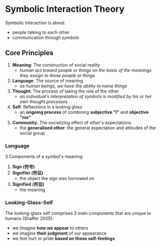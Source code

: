 # Symbolic Interaction Theory

Symbolic Interaction is about:

- people talking to each other
- communication through _symbols_

## Core Principles

1. **Meaning**: The construction of social reality
    - _human act toward people or things on the basis of the meanings they assign to those people or things_
2. **Language**: The source of meaning
    - _as human beings, we have the ability to name things_
3. **Thought**: The process of taking the role of the other
    - _an individual's interpretation of symbols is modified by his or her own thought processes_
4. **Self**: Reflections in a looking glass
    - an **ongoing process** of combining **subjective "I"** and **objective "me"**
5. **Community**: The socializing effect of other's expectations
    - the **generalised other**: the general expectation and attitudes of the social group

### Language

3 Components of a symbol's meaning:

1. **Sign (符号)**
2. **Signifier (符征)**
    - the object the sign was borrowed on
3. **Signified (符旨)**
    - the meaning

### Looking-Glass-Self

The looking-glass self comprises 3 main components that are unique to humans (Shaffer 2005):

- we imagine **how we appear** to others
- we imagine **their judgment** of our appearance
- we feel hurt or pride **based on these self-feelings**
